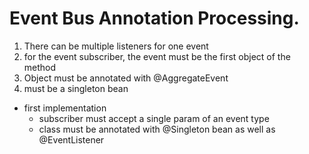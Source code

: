# Event Bus Annotation Processing.

1. There can be multiple listeners for one event
2. for the event subscriber, the event must be the first object of the method
3. Object must be annotated with @AggregateEvent 
4. must be a singleton bean

- first implementation
  - subscriber must accept a single param of an event type
  - class must be annotated with @Singleton bean as well as @EventListener